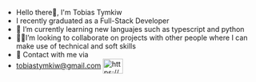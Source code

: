 - Hello there👋, I'm Tobias Tymkiw 
- I recently graduated as a Full-Stack Developer
- 🌱 I’m currently learning new languajes such as typescript and python
- 🐱‍🏍I’m looking to collaborate on projects with other people where I can make use of technical and soft skills 
- 📩 Contact with me via 
- tobiastymkiw@gmail.com
<a href="https://www.linkedin.com/in/tobias-tymkiw/" target="_blank"><img align="center" src="https://cdn.jsdelivr.net/npm/simple-icons@3.0.1/icons/linkedin.svg" alt="https://www.linkedin.com/in/tobias-tymkiw/" height="30" width="40" /></a> 

<!---
TobiasTymkiw/TobiasTymkiw is a ✨ special ✨ repository because its `README.md` (this file) appears on your GitHub profile.
You can click the Preview link to take a look at your changes.
--->

